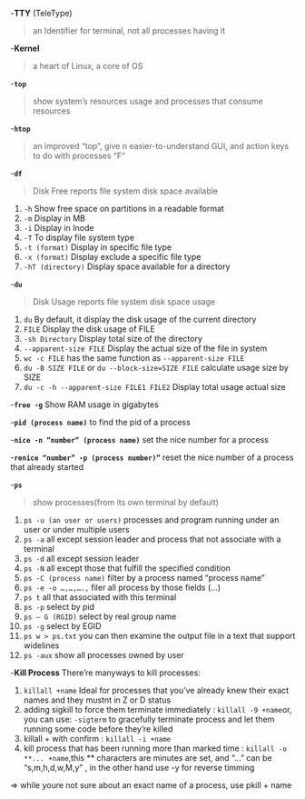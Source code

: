 -**TTY** (TeleType)

> an Identifier for terminal, not all processes having it 


-**Kernel**

> a heart of Linux, a core of OS


-**`top`**

> show system’s resources usage and processes that consume resources 

-**`htop`** 

> an improved “top”, give n easier-to-understand GUI, and action keys 
to do with processes “F”


-**`df `** 

> Disk Free reports file system disk space available

1. `-h` Show free space on partitions in a readable format
2. `-m` Display in MB
3. `-i` Display in Inode
4. `-T` To display file system type
5. `-t (format)` Display in specific file type
6. `-x (format)` Display exclude a specific file type
7. `-hT (directory)` Display space available for a directory

-**`du `** 

> Disk Usage reports file system disk space usage

1. `du` By default, it display the disk usage of the current directory
2. `FILE` Display the disk usage of FILE
3. `-sh Directory` Display total size of the directory
4. `--apparent-size FILE` Display the actual size of the file in system
5. `wc -c FILE` has the same function as `--apparent-size FILE`
6. `du -B SIZE FILE` or `du --block-size=SIZE FILE` calculate usage size by SIZE
7. `du -c -h --apparent-size FILE1 FILE2` Display total usage actual size 


-**`free -g`** Show RAM usage in gigabytes 

-**`pid (process name)`** to find the pid of a process

-**`nice -n ”number” (process name)`** set the nice number for a process 

-**`renice “number” -p (process number)”`** reset the nice number of a process that already started

-**`ps`**

> show processes(from its own terminal by default)

1. `ps -u (an user or users)` processes and program running under an user or under multiple users
2. `ps -a` all except session leader and process that not associate with a terminal
3. `ps -d` all except session leader 
4. `ps -N` all except those that fulfill the specified condition 
5. `ps -C (process name)` filter by a process named “process name”
6. `ps -e -o …,…,….,` filer all process by those fields (...)
7. `ps t` all that associated with this terminal
8. `ps -p` select by pid 
9. `ps – G (RGID)` select by real group name
10. `ps -g` select by EGID
11. `ps w > ps.txt`  you can then examine the output file in a text that support widelines
12. `ps -aux`  show all processes owned by user 


-**Kill Process** There’re manyways to kill processes:

1. `killall +name` Ideal for processes that you’ve already knew their exact names and they mustnt in Z or D status
2. adding sigkill to force them terminate immediately : `killall -9 +name`or, you can use: `-sigterm` to gracefully terminate process and let them running some code before they’re killed
3. killall + with confirm : `killall -i +name`
4. kill process that has been running more than marked time : `killall -o **... +name`,this ** characters are minutes are set, and “...” can be “s,m,h,d,w,M,y” , in the other hand use -y for reverse timming
	
=> while youre not sure about an exact name of a process, use pkill + name 
